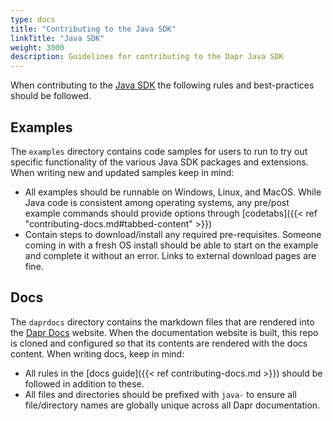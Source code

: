 ```yaml
---
type: docs
title: "Contributing to the Java SDK"
linkTitle: "Java SDK"
weight: 3000
description: Guidelines for contributing to the Dapr Java SDK
---
```


When contributing to the [Java SDK](https://github.com/dapr/java-sdk) the following rules and best-practices should be followed.

## Examples

The `examples` directory contains code samples for users to run to try out specific functionality of the various Java SDK packages and extensions. When writing new and updated samples keep in mind:

- All examples should be runnable on Windows, Linux, and MacOS. While Java code is consistent among operating systems, any pre/post example commands should provide options through [codetabs]({{< ref "contributing-docs.md#tabbed-content" >}})
- Contain steps to download/install any required pre-requisites. Someone coming in with a fresh OS install should be able to start on the example and complete it without an error. Links to external download pages are fine.

## Docs

The `daprdocs` directory contains the markdown files that are rendered into the [Dapr Docs](https://docs.dapr.io) website. When the documentation website is built, this repo is cloned and configured so that its contents are rendered with the docs content. When writing docs, keep in mind:

   - All rules in the [docs guide]({{< ref contributing-docs.md >}}) should be followed in addition to these.
   - All files and directories should be prefixed with `java-` to ensure all file/directory names are globally unique across all Dapr documentation.
